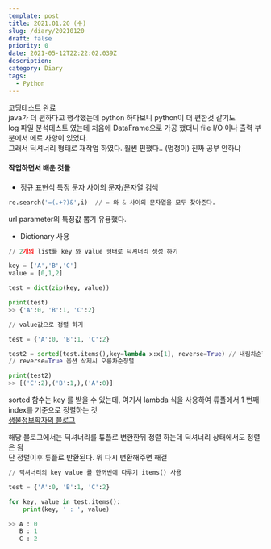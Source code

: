 ```yaml
---
template: post
title: 2021.01.20 (수)
slug: /diary/20210120
draft: false
priority: 0
date: 2021-05-12T22:22:02.039Z
description:
category: Diary
tags:
  - Python
---
```


코딩테스트 완료  
java가 더 편하다고 행각했는데 python 하다보니 python이 더 편한것 같기도  
log 파일 분석테스트 였는데 처음에 DataFrame으로 가공 했더니 file I/O 이나 출력 부분에서 에로 사항이 있었다.  
그래서 딕셔너리 형태로 재작업 하였다. 훨씬 편했다.. (멍청이) 진짜 공부 안하냐

#### 작업하면서 배운 것들

- 정규 표현식 특정 문자 사이의 문자/문자열 검색

```python
re.search('=(.+?)&',i)  // = 와 & 사이의 문자열을 모두 찾아준다.
```

url parameter의 특정값 뽑기 유용했다.

- Dictionary 사용

```python
// 2개의 list를 key 와 value 형태로 딕셔너리 생성 하기

key = ['A','B','C']
value = [0,1,2]

test = dict(zip(key, value))

print(test)
>> {'A':0, 'B':1, 'C':2}
```

```python
// value값으로 정렬 하기

test = {'A':0, 'B':1, 'C':2}

test2 = sorted(test.items(),key=lambda x:x[1], reverse=True) // 내림차순정렬
// reverse=True 옵션 삭제시 오름차순정렬

print(test2)
>> [('C':2),('B':1,),('A':0)]
```

sorted 함수는 key 를 받을 수 있는데, 여기서 lambda 식을 사용하여 튜플에서 1 번째 index를 기준으로 정렬하는 것  
[생물정보학자의 블로그](https://korbillgates.tistory.com/171)

해당 블로그에서는 딕셔너리를 튜플로 변환한뒤 정렬 하는데 딕셔너리 상태에서도 정렬은 됨  
단 정렬이후 튜플로 반환된다. 뭐 다시 변환해주면 해결

```python
// 딕셔너리의 key value 를 한꺼번에 다루기 items() 사용

test = {'A':0, 'B':1, 'C':2}

for key, value in test.items():
    print(key, ' : ', value)

>> A : 0
   B : 1
   C : 2
```
